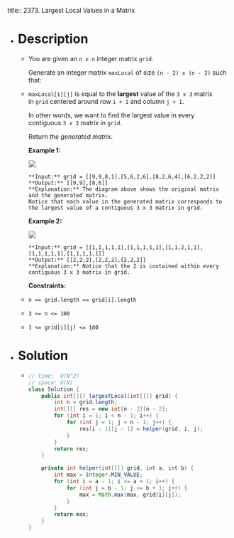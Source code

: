 title:: 2373. Largest Local Values in a Matrix

- # Description
	- You are given an `n x n` integer matrix `grid`.
	  
	  Generate an integer matrix `maxLocal` of size `(n - 2) x (n - 2)` such that:
	- `maxLocal[i][j]` is equal to the **largest** value of the `3 x 3` matrix in `grid` centered around row `i + 1` and column `j + 1`.
	  
	  In other words, we want to find the largest value in every contiguous `3 x 3` matrix in `grid`.
	  
	  Return *the generated matrix*.
	  
	  
	  
	  **Example 1:**
	  
	  ![](https://assets.leetcode.com/uploads/2022/06/21/ex1.png)
	  
	  ```
	  **Input:** grid = [[9,9,8,1],[5,6,2,6],[8,2,6,4],[6,2,2,2]]
	  **Output:** [[9,9],[8,6]]
	  **Explanation:** The diagram above shows the original matrix and the generated matrix.
	  Notice that each value in the generated matrix corresponds to the largest value of a contiguous 3 x 3 matrix in grid.
	  ```
	  
	  **Example 2:**
	  
	  ![](https://assets.leetcode.com/uploads/2022/07/02/ex2new2.png)
	  
	  ```
	  **Input:** grid = [[1,1,1,1,1],[1,1,1,1,1],[1,1,2,1,1],[1,1,1,1,1],[1,1,1,1,1]]
	  **Output:** [[2,2,2],[2,2,2],[2,2,2]]
	  **Explanation:** Notice that the 2 is contained within every contiguous 3 x 3 matrix in grid.
	  ```
	  
	  
	  
	  **Constraints:**
	- `n == grid.length == grid[i].length`
	- `3 <= n <= 100`
	- `1 <= grid[i][j] <= 100`
- # Solution
	- ```java
	  // time:  O(N^2)
	  // space: O(N)
	  class Solution {
	      public int[][] largestLocal(int[][] grid) {
	          int n = grid.length;
	          int[][] res = new int[n - 2][n - 2];
	          for (int i = 1; i < n - 1; i++) {
	              for (int j = 1; j < n - 1; j++) {
	                  res[i - 1][j - 1] = helper(grid, i, j);
	              }
	          }
	          return res;
	      }
	  
	      private int helper(int[][] grid, int a, int b) {
	          int max = Integer.MIN_VALUE;
	          for (int i = a - 1; i <= a + 1; i++) {
	              for (int j = b - 1; j <= b + 1; j++) {
	                  max = Math.max(max, grid[i][j]);
	              }
	          }
	          return max;
	      }
	  }
	  ```